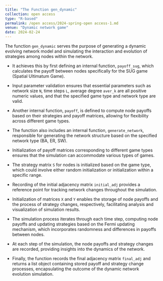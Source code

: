 ```yaml
---
title: "The Function gen_dynamic"
collection: open access
type: "R-based"
permalink: /open access/2024-spring-open access-1.md
venue: "Dynamic network game"
date: 2024-02-24
---
```


The function `gen_dynamic` serves the purpose of generating a dynamic evolving network model and simulating the interaction and evolution of strategies among nodes within the network.
  
- It achieves this by first defining an internal function, `payoff_sug`, which calculates the payoff between nodes specifically for the SUG game (Spatial Ultimatum Game).

- Input parameter validation ensures that essential parameters such as network size `N`, time steps `L`, average degree `aver_k` are all positive numeric values, and that the specified game type and network type are valid.

- Another internal function, `payoff`, is defined to compute node payoffs based on their strategies and payoff matrices, allowing for flexibility across different game types.

- The function also includes an internal function, `generate_network`, responsible for generating the network structure based on the specified network type (BA, ER, SW).

- Initialization of payoff matrices corresponding to different game types ensures that the simulation can accommodate various types of games.

- The strategy matrix `S` for nodes is initialized based on the game type, which could involve either random initialization or initialization within a specific range.

- Recording of the initial adjacency matrix `initial_adj` provides a reference point for tracking network changes throughout the simulation.

- Initialization of matrices `X` and `Y` enables the storage of node payoffs and the process of strategy changes, respectively, facilitating analysis and visualization of simulation results.

- The simulation process iterates through each time step, computing node payoffs and updating strategies based on the Fermi updating mechanism, which incorporates randomness and differences in payoffs between nodes.

- At each step of the simulation, the node payoffs and strategy changes are recorded, providing insights into the dynamics of the network.

- Finally, the function records the final adjacency matrix `final_adj` and returns a list object containing stored payoff and strategy change processes, encapsulating the outcome of the dynamic network evolution simulation.
